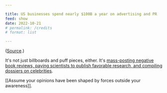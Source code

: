 ```yaml
---

title: US businesses spend nearly $100B a year on advertising and PR
feed: show
date: 2022-10-21
# permalink: /credits
# format: list

---
```


([Source](https://www.statista.com/statistics/185466/estimated-expenses-in-us-advertising-and-related-services-since-2005/).)

It's not just billboards and puff pieces, either. It's [mass-posting negative book reviews, paying scientists to publish favorable research, and compiling dossiers on celebrities](https://www.theguardian.com/business/2019/aug/07/monsanto-fusion-center-journalists-roundup-neil-young).

[[Assume your opinions have been shaped by forces outside your awareness]].